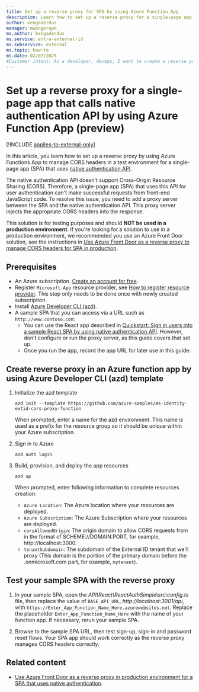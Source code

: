 ```yaml
---
title: Set up a reverse proxy for SPA by using Azure Function App
description: Learn how to set up a reverse proxy for a single-page app that calls native authentication API by using Azure Function App.
author: kengaderdus
manager: mwongerapk
ms.author: kengaderdus
ms.service: entra-external-id
ms.subservice: external
ms.topic: how-to
ms.date: 02/07/2025
#Customer intent: As a developer, devops, I want to create a reverse proxy by using Azure Function App so that I can use in for a single-page app that authenticates users by using native authentication API in a test environment
---
```


# Set up a reverse proxy for a single-page app that calls native authentication API by using Azure Function App (preview)

[!INCLUDE [applies-to-external-only](../external-id/includes/applies-to-external-only.md)]

In this article, you learn how to set up a reverse proxy by using Azure Functions App to manage CORS headers in a test environment for a single-page app (SPA) that uses [native authentication API](/entra/identity-platform/reference-native-authentication-api?toc=/entra/external-id/toc.json&bc=/entra/external-id/breadcrumb/toc.json).

The native authentication API doesn't support Cross-Origin Resource Sharing (CORS). Therefore, a single-page app (SPA) that uses this API for user authentication can't make successful requests from front-end JavaScript code. To resolve this issue, you need to add a proxy server between the SPA and the native authentication API. This proxy server injects the appropriate CORS headers into the response.

This solution is for testing purposes and should **NOT be used in a production environment**. If you're looking for a solution to use in a production environment, we recommended you use an Azure Front Door solution, see the instructions in [Use Azure Front Door as a reverse proxy to manage CORS headers for SPA in production](how-to-native-authentication-cors-solution-production-environment.md).

## Prerequisites

- An Azure subscription. [Create an account for free](https://azure.microsoft.com/free/?ref=microsoft.com&utm_source=microsoft.com&utm_medium=docs&utm_campaign=visualstudio).
- Register `Microsoft.App` resource provider, see [How to register resource provider](/azure/azure-resource-manager/management/resource-providers-and-types). This step only needs to be done once with newly created subscription.
- Install [Azure Developer CLI (azd)](/azure/developer/azure-developer-cli/install-azd?tabs=winget-windows%2Cbrew-mac%2Cscript-linux&pivots=os-windows).
- A sample SPA that you can access via a URL such as `http://www.contoso.com`:
    - You can use the React app described in [Quickstart: Sign in users into a sample React SPA by using native authentication API](quickstart-native-authentication-single-page-app-react-sign-in.md). However, don't configure or run the proxy server, as this guide covers that set up.
    - Once you run the app, record the app URL for later use in this guide.

## Create reverse proxy in an Azure function app by using Azure Developer CLI (azd) template

1. Initialize the azd template

    ```console
    azd init --template https://github.com/azure-samples/ms-identity-extid-cors-proxy-function
    ```

    When prompted, enter a name for the azd environment. This name is used as a prefix for the resource group so it should be unique within your Azure subscription.

1. Sign in to Azure

    ```console
    azd auth login
    ```

1. Build, provision, and deploy the app resources

    ```console
    azd up
    ```

    When prompted, enter following information to complete resources creation:

    - `Azure Location`: The Azure location where your resources are deployed.
    - `Azure Subscription`: The Azure Subscription where your resources are deployed.
    - `corsAllowedOrigin`: The origin domain to allow CORS requests from in the format of SCHEME://DOMAIN:PORT, for example, http://localhost:3000.
    - `tenantSubdomain`: The subdomain of the External ID tenant that we'll proxy (This domain is the portion of the primary domain before the .onmicrosoft.com part, for example, `mytenant`).

## Test your sample SPA with the reverse proxy

1. In your sample SPA, open the *API\React\ReactAuthSimple\src\config.ts* file, then replace the value of `BASE_API_URL`, *http://localhost:3001/api*, with `https://Enter_App_Function_Name_Here.azurewebsites.net`. Replace the placeholder `Enter_App_Function_Name_Here` with the name of your function app. If necessary, rerun your sample SPA.

1. Browse to the sample SPA URL, then test sign-up, sign-in and password reset flows. Your SPA app should work correctly as the reverse proxy manages CORS headers correctly.

## Related content

- [Use Azure Front Door as a reverse proxy in production environment for a SPA that uses native authentication](how-to-native-authentication-cors-solution-production-environment.md).